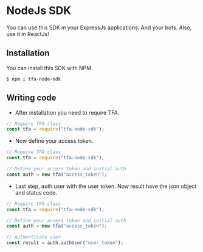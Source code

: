 # NodeJs SDK

You can use this SDK in your ExpressJs applications. And your bots. Also, use it in ReactJs!

## Installation

You can install this SDK with NPM.

```shell
$ npm i tfa-node-sdk
```

## Writing code

- After installation you need to require TFA.

```javascript
// Require TFA class
const tfa = require("tfa-node-sdk");
```

- Now define your access token.

```javascript
// Require TFA class
const tfa = require("tfa-node-sdk");

// Define your access token and initial auth
const auth = new tfa("access_token");
```

- Last step, auth user with the user token. Now result have the json object and status code.

```javascript
// Require TFA class
const tfa = require("tfa-node-sdk");

// Define your access token and initial auth
const auth = new tfa("access_token");

// Authenticate user
const result = auth.authUser("user_token");
```
